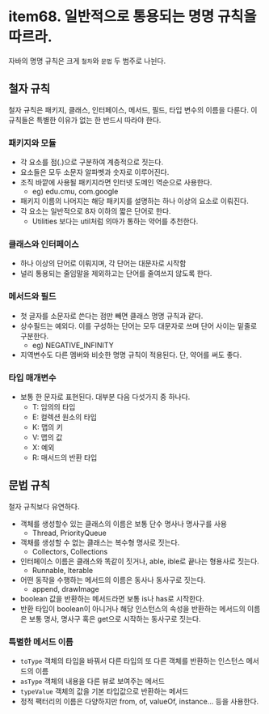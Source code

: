 # item68. 일반적으로 통용되는 명명 규칙을 따르라.
자바의 명명 규칙은 크게 `철차`와 `문법` 두 범주로 나뉜다.

## 철자 규칙
철자 규칙은 패키지, 클래스, 인터페이스, 메서드, 필드, 타입 변수의 이름을 다룬다. 이 규칙들은 특별한 이유가 없는 한 반드시 따라야 한다.
### 패키지와 모듈
* 각 요소를 점(.)으로 구분하여 계층적으로 짓는다.
* 요소들은 모두 소문자 알파벳과 숫자로 이루어진다.
* 조직 바깥에 사용될 패키지라면 인터넷 도메인 역순으로 사용한다.
  * eg) edu.cmu, com.google
* 패키지 이름의 나머지는 해당 패키지를 설명하는 하나 이상의 요소로 이뤄진다.
* 각 요소는 일반적으로 8자 이하의 짧은 단어로 한다.
  * Utilities 보다는 util처럼 의마가 통하는 약어를 추천한다. 

### 클래스와 인터페이스
* 하나 이상의 단어로 이뤄지며, 각 단어는 대문자로 시작함 
* 널리 통용되는 줄임말을 제외하고는 단어를 줄여쓰지 않도록 한다.

### 메서드와 필드
* 첫 글자를 소문자로 쓴다는 점만 빼면 클래스 명명 규칙과 같다.
* 상수필드는 예외다. 이를 구성하는 단어는 모두 대문자로 쓰며 단어 사이는 밑줄로 구분한다.
  * eg) NEGATIVE_INFINITY 
* 지역변수도 다른 멤버와 비슷한 명명 규칙이 적용된다. 단, 약어를 써도 좋다.

### 타입 매개변수
* 보통 한 문자로 표현된다. 대부분 다음 다섯가지 중 하나다.
  * T: 임의의 타입
  * E: 컬렉션 원소의 타입 
  * K: 맵의 키
  * V: 맵의 값
  * X: 예외
  * R: 매서드의 반환 타입

## 문법 규칙
철자 규칙보다 유연하다.
* 객체를 생성할수 있는 클래스의 이름은 보통 단수 명사나 명사구를 사용
  * Thread, PriorityQueue
* 객채를 생성할 수 없는 클래스는 복수형 명사로 짓는다.
  * Collectors, Collections
* 인터페이스 이름은 클래스와 똑같이 짓거나, able, ible로 끝나는 형용사로 짓는다.
  * Runnable, Iterable
* 어떤 동작을 수행하는 메서드의 이름은 동사나 동사구로 짓는다.
  * append, drawImage
* boolean 값을 반환하는 메서드라면 보통 is나 has로 시작한다.
* 반환 타입이 boolean이 아니거나 해당 인스턴스의 속성을 반환하는 메서드의 이름은 보통 명사, 명사구 혹은 get으로 시작하는 동사구로 짓는다.

### 특별한 메서드 이름
* `toType` 객체의 타입을 바꿔서 다른 타입의 또 다른 객체를 반환하는 인스턴스 메서드의 이름  
* `asType` 객체의 내용을 다른 뷰로 보여주는 메서드
* `typeValue` 객체의 값을 기본 타입값으로 반환하는 메서드
* 정적 팩터리의 이름은 다양하지만 from, of, valueOf, instance... 등을 사용한다.
